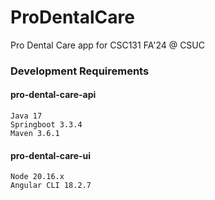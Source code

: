 # ProDentalCare
Pro Dental Care app for CSC131 FA'24 @ CSUC

### Development Requirements

#### pro-dental-care-api

```
Java 17
Springboot 3.3.4
Maven 3.6.1
```
#### pro-dental-care-ui

```
Node 20.16.x
Angular CLI 18.2.7
```
